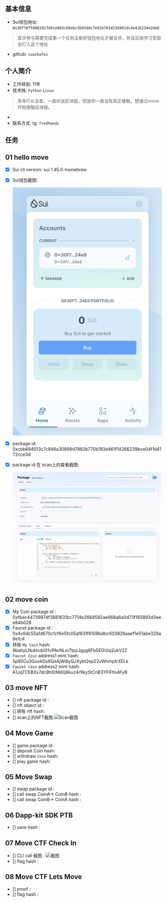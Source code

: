 ## 基本信息
- Sui钱包地址: `0x30f76f59882927d4ce883c66ebc5b65ddc7e91b763d23d491dc4a426234e24e8`
> 首次参与需要完成第一个任务注册好钱包地址才被合并，并且后续学习奖励会打入这个地址
- github: `coachafei`

## 个人简介
- 工作经验: 11年
- 技术栈: `Python` `Linux`
> 多年IT从业者，一直听说区块链，但是却一直没有真正接触，想通过move开始接触区块链。 
- 
- 联系方式: tg: `fredhands` 

## 任务

##   01 hello move  
- [x] Sui cli version: sui 1.45.0-homebrew
- [x] Sui钱包截图: 

    ![Sui钱包截图](./images/wallet.jpg)
- [x] package id: 0xcbb694013c7c846a30899d7882b770b193d461f14266239bce04f1d4172cce3d
- [x] package id 在 scan上的查看截图:

    ![Scan截图](./images/package_id.jpg)

##   02 move coin
- [x] My Coin package id : 0xfbac44739874f3881631bc7714e2664592ae668a6a0d73f165893d3eee84b026
- [x] Faucet package id : 0x4c6dc55a1d670c1cf6e5fc05af631f6108bdbc603826aaef1e51abe329a8e1c4
- [x] 转账 `My Coin` hash: 9bahyLNuHcdd31vPAvNLm7tpzJgyg8Fb5EGUiq2ukV2Z
- [x] `Faucet Coin` address1 mint hash: 5p95Cu3QookDx6QsAjWdiyQJXybt2ep22vWnmpfrXELk
- [x] `Faucet Coin` address2 mint hash: A1JqTCEBXx7dcBhStMdQ8kuz4r9kyStCnB3YF6Yo4FyB

##   03 move NFT
- [] nft package id :
- [] nft object id : 
- [] 转账 nft  hash:
- [] scan上的NFT截图:![Scan截图](./images/你的图片地址)

##   04 Move Game
- [] game package id :
- [] deposit Coin hash:
- [] withdraw `Coin` hash:
- [] play game hash:

##   05 Move Swap
- [] swap package id :
- [] call swap CoinA-> CoinB  hash :
- [] call swap CoinB-> CoinA  hash :

##   06 Dapp-kit SDK PTB
- [] save hash :

##   07 Move CTF Check In
- [] CLI call 截图 : ![截图](./images/你的图片地址)
- [] flag hash :

##   08 Move CTF Lets Move
- [] proof : 
- [] flag hash :
